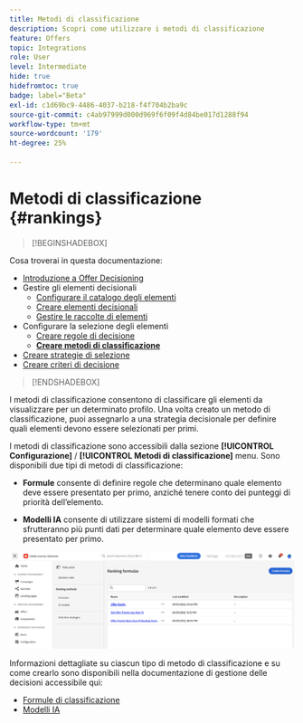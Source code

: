 ```yaml
---
title: Metodi di classificazione
description: Scopri come utilizzare i metodi di classificazione
feature: Offers
topic: Integrations
role: User
level: Intermediate
hide: true
hidefromtoc: true
badge: label="Beta"
exl-id: c1d69bc9-4486-4037-b218-f4f704b2ba9c
source-git-commit: c4ab97999d000d969f6f09f4d84be017d1288f94
workflow-type: tm+mt
source-wordcount: '179'
ht-degree: 25%

---
```


# Metodi di classificazione {#rankings}

>[!BEGINSHADEBOX]

Cosa troverai in questa documentazione:

* [Introduzione a Offer Decisioning](gs-experience-decisioning.md)
* Gestire gli elementi decisionali
   * [Configurare il catalogo degli elementi](catalogs.md)
   * [Creare elementi decisionali](items.md)
   * [Gestire le raccolte di elementi](collections.md)
* Configurare la selezione degli elementi
   * [Creare regole di decisione](rules.md)
   * **[Creare metodi di classificazione](ranking.md)**
* [Creare strategie di selezione](selection-strategies.md)
* [Creare criteri di decisione](create-decision.md)

>[!ENDSHADEBOX]

I metodi di classificazione consentono di classificare gli elementi da visualizzare per un determinato profilo. Una volta creato un metodo di classificazione, puoi assegnarlo a una strategia decisionale per definire quali elementi devono essere selezionati per primi.

I metodi di classificazione sono accessibili dalla sezione **[!UICONTROL Configurazione]** / **[!UICONTROL Metodi di classificazione]** menu. Sono disponibili due tipi di metodi di classificazione:

* **Formule** consente di definire regole che determinano quale elemento deve essere presentato per primo, anziché tenere conto dei punteggi di priorità dell’elemento.

* **Modelli IA** consente di utilizzare sistemi di modelli formati che sfrutteranno più punti dati per determinare quale elemento deve essere presentato per primo.

![](assets/ranking-create.png)

Informazioni dettagliate su ciascun tipo di metodo di classificazione e su come crearlo sono disponibili nella documentazione di gestione delle decisioni accessibile qui:

* [Formule di classificazione](../offers/ranking/create-ranking-formulas.md)
* [Modelli IA](../offers/ranking/ai-models.md)
